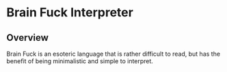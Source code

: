 # Brain Fuck Interpreter

## Overview

Brain Fuck is an esoteric language that is rather difficult to read, but has the benefit of being minimalistic and simple to interpret.